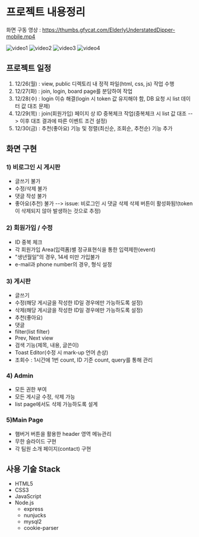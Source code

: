 # 프로젝트 내용정리

화면 구동 영상 : https://thumbs.gfycat.com/ElderlyUnderstatedDipper-mobile.mp4

![video1](https://im3.ezgif.com/tmp/ezgif-3-144cd0645e.gif)
![video2](https://im3.ezgif.com/tmp/ezgif-3-b6c9c3d04c.gif)
![video3](https://im3.ezgif.com/tmp/ezgif-3-604e9ab773.gif)
![video4](https://im3.ezgif.com/tmp/ezgif-3-f495dcc50c.gif)

## 프로젝트 일정

1. 12/26(월) : view, public 디렉토리 내 정적 파일(html, css, js) 작업 수행
2. 12/27(화) : join, login, board page를 분담하여 작업
3. 12/28(수) : login 이슈 해결(login 시 token 값 유지해야 함, DB 요청 시 list 데이터 값 대조 문제)
4. 12/29(목) : join(회원가입) 페이지 상 ID 중복체크 작업(중복체크 시 list 값 대조 --> 이후 대조 결과에 따른 이벤트 조건 설정)
5. 12/30(금) : 추천(좋아요) 기능 및 정렬(최신순, 조회순, 추천순) 기능 추가

## 화면 구현

### 1) 비로그인 시 게시판

- 글쓰기 불가
- 수정/삭제 불가
- 댓글 작성 불가
- 좋아요(추천) 불가
  --> issue: 비로그인 시 댓글 삭제 삭제 버튼이 활성화됨!(token이 삭제되지 않아 발생하는 것으로 추정)

### 2) 회원가입 / 수정

- ID 중복 체크
- 각 회원가입 Area(입력폼)별 정규표현식을 통한 입력제한(event)
- "생년월일"의 경우, 14세 미만 가입불가
- e-mail과 phone number의 경우, 형식 설정

### 3) 게시판

- 글쓰기
- 수정(해당 게시글을 작성한 ID일 경우에만 가능하도록 설정)
- 삭제(해당 게시글을 작성한 ID일 경우에만 가능하도록 설정)
- 추천(좋아요)
- 댓글
- filter(list filter)
- Prev, Next view
- 검색 기능(제목, 내용, 글쓴이)
- Toast Editor(수정 시 mark-up 언어 손상)
- 조회수 : 1시간에 1번 count, ID 기준 count, query를 통해 관리

### 4) Admin

- 모든 권한 부여
- 모든 게시글 수정, 삭제 가능
- list page에서도 삭제 가능하도록 설계

### 5)Main Page

- 햄버거 버튼을 활용한 header 영역 메뉴관리
- 무한 슬라이드 구현
- 각 팀원 소개 페이지(contact) 구현

## 사용 기술 Stack

- HTML5
- CSS3
- JavaScript
- Node.js
  - express
  - nunjucks
  - mysql2
  - cookie-parser
